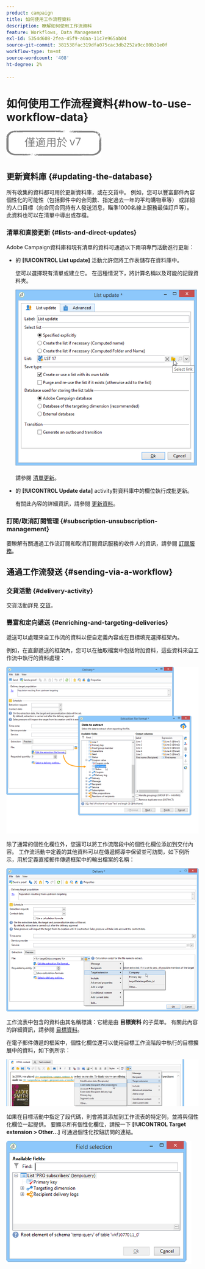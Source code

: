 ```yaml
---
product: campaign
title: 如何使用工作流程資料
description: 瞭解如何使用工作流資料
feature: Workflows, Data Management
exl-id: 5354d608-2fea-45f9-a0aa-11c7e965ab04
source-git-commit: 381538fac319dfa075cac3db2252a9cc80b31e0f
workflow-type: tm+mt
source-wordcount: '408'
ht-degree: 2%

---
```


# 如何使用工作流程資料{#how-to-use-workflow-data}

![](../../assets/v7-only.svg)

## 更新資料庫 {#updating-the-database}

所有收集的資料都可用於更新資料庫，或在交貨中。 例如，您可以豐富郵件內容個性化的可能性（包括郵件中的合同數、指定過去一年的平均購物車等） 或詳細的人口目標（向合同合同持有人發送消息，瞄準1000名線上服務最佳訂戶等）。 此資料也可以在清單中導出或存檔。

### 清單和直接更新 {#lists-and-direct-updates}

Adobe Campaign資料庫和現有清單的資料可通過以下兩項專門活動進行更新：

* 的 **[!UICONTROL List update]** 活動允許您將工作表儲存在資料庫中。

   您可以選擇現有清單或建立它。 在這種情況下，將計算名稱以及可能的記錄資料夾。

   ![](assets/s_user_create_list.png)

   請參閱 [清單更新](list-update.md)。

* 的 **[!UICONTROL Update data]** activity對資料庫中的欄位執行成批更新。

   有關此內容的詳細資訊，請參閱 [更新資料](update-data.md)。

### 訂閱/取消訂閱管理 {#subscription-unsubscription-management}

要瞭解有關通過工作流訂閱和取消訂閱資訊服務的收件人的資訊，請參閱 [訂閱服務](subscription-services.md)。

## 通過工作流發送 {#sending-via-a-workflow}

### 交貨活動 {#delivery-activity}

交貨活動詳見 [交貨](delivery.md)。

### 豐富和定向遞送 {#enriching-and-targeting-deliveries}

遞送可以處理來自工作流的資料以便自定義內容或在目標填充選擇框架內。

例如，在直郵遞送的框架內，您可以在抽取檔案中包括附加資料，這些資料來自工作流中執行的資料處理：

![](assets/s_advuser_add_data_postal_mail.png)

除了通常的個性化欄位外，您還可以將工作流階段中的個性化欄位添加到交付內容。 工作流活動中定義的其他資料可以在傳遞嚮導中保留並可訪問，如下例所示，用於定義直接郵件傳遞框架中的輸出檔案的名稱：

![](assets/s_advuser_using_additional_data.png)

工作流表中包含的資料由其名稱標識：它總是由 **目標資料** 的子菜單。 有關此內容的詳細資訊，請參閱 [目標資料](data-life-cycle.md#target-data)。

在電子郵件傳遞的框架中，個性化欄位還可以使用目標工作流階段中執行的目標擴展中的資料，如下例所示：

![](assets/s_advuser_add_data_email.png)

如果在目標活動中指定了段代碼，則會將其添加到工作流表的特定列，並將與個性化欄位一起提供。 要顯示所有個性化欄位，請按一下 **[!UICONTROL Target extension > Other...]** 可通過個性化按鈕訪問的連結。

![](assets/s_advuser_segment_code_select.png)
